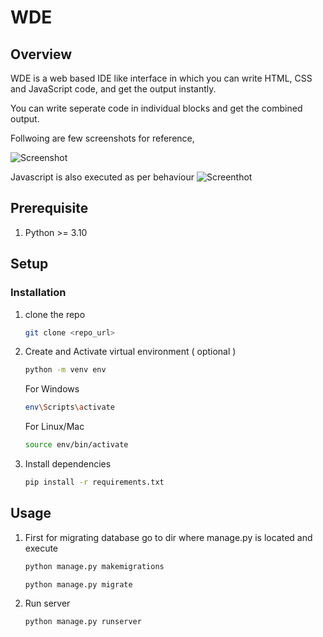 # WDE

## Overview

WDE is a web based IDE like interface in which you can write HTML, CSS and JavaScript code, and get the output instantly.

You can write seperate code in individual blocks and get the combined output.

Follwoing are few screenshots for reference,

![Screenshot](/static/img/sc1.png)

Javascript is also executed as per behaviour
![Screenthot](/static/img/sc2.png)

## Prerequisite

1. Python >= 3.10

## Setup

### Installation
1. clone the repo
    ```sh
    git clone <repo_url>
    ```
2. Create and Activate virtual environment ( optional )
    ```sh
    python -m venv env
    ```
    For Windows
    ```sh
    env\Scripts\activate
    ```
    For Linux/Mac
    ```sh
    source env/bin/activate
    ```

3. Install dependencies
    ```sh
    pip install -r requirements.txt
    ```

## Usage

1. First for migrating database go to dir where manage.py is located and execute

     ```sh
    python manage.py makemigrations
    ```

    ```sh
    python manage.py migrate
    ```
   

2. Run server

    ```sh
    python manage.py runserver
    ```


